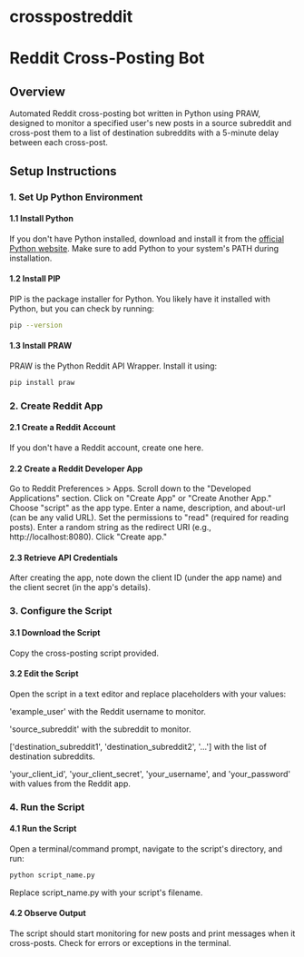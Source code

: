 # crosspostreddit

# Reddit Cross-Posting Bot

## Overview

Automated Reddit cross-posting bot written in Python using PRAW, designed to monitor a specified user's new posts in a source subreddit and cross-post them to a list of destination subreddits with a 5-minute delay between each cross-post.

## Setup Instructions

### 1. Set Up Python Environment

#### 1.1 Install Python

If you don't have Python installed, download and install it from the [official Python website](https://www.python.org/downloads/). Make sure to add Python to your system's PATH during installation.

#### 1.2 Install PIP

PIP is the package installer for Python. You likely have it installed with Python, but you can check by running:

```bash
pip --version
```

#### 1.3 Install PRAW

PRAW is the Python Reddit API Wrapper. Install it using:

```bash
pip install praw
```
### 2. Create Reddit App

#### 2.1 Create a Reddit Account

If you don't have a Reddit account, create one here.

#### 2.2 Create a Reddit Developer App

Go to Reddit Preferences > Apps.
Scroll down to the "Developed Applications" section.
Click on "Create App" or "Create Another App."
Choose "script" as the app type.
Enter a name, description, and about-url (can be any valid URL).
Set the permissions to "read" (required for reading posts).
Enter a random string as the redirect URI (e.g., http://localhost:8080).
Click "Create app."
#### 2.3 Retrieve API Credentials

After creating the app, note down the client ID (under the app name) and the client secret (in the app's details).

### 3. Configure the Script
#### 3.1 Download the Script

Copy the cross-posting script provided.

#### 3.2 Edit the Script

Open the script in a text editor and replace placeholders with your values:

'example_user' with the Reddit username to monitor.

'source_subreddit' with the subreddit to monitor.

['destination_subreddit1', 'destination_subreddit2', '...'] with the list of destination subreddits.

'your_client_id', 'your_client_secret', 'your_username', and 'your_password' with values from the Reddit app.

### 4. Run the Script

#### 4.1 Run the Script

Open a terminal/command prompt, navigate to the script's directory, and run:

```bash
python script_name.py
```
Replace script_name.py with your script's filename.

#### 4.2 Observe Output

The script should start monitoring for new posts and print messages when it cross-posts. Check for errors or exceptions in the terminal.

